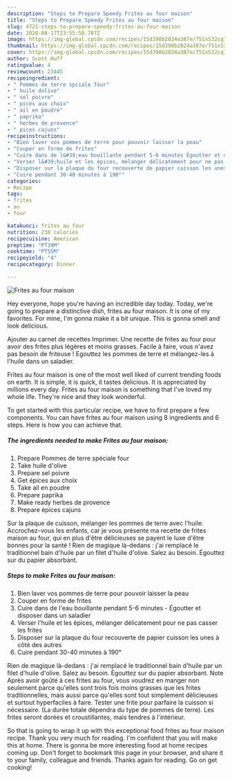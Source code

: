 ```yaml
---
description: "Steps to Prepare Speedy Frites au four maison"
title: "Steps to Prepare Speedy Frites au four maison"
slug: 4721-steps-to-prepare-speedy-frites-au-four-maison
date: 2020-08-17T23:55:50.707Z
image: https://img-global.cpcdn.com/recipes/15d398b2024a387e/751x532cq70/frites-au-four-maison-photo-principale-de-la-recette.jpg
thumbnail: https://img-global.cpcdn.com/recipes/15d398b2024a387e/751x532cq70/frites-au-four-maison-photo-principale-de-la-recette.jpg
cover: https://img-global.cpcdn.com/recipes/15d398b2024a387e/751x532cq70/frites-au-four-maison-photo-principale-de-la-recette.jpg
author: Scott Huff
ratingvalue: 4
reviewcount: 23445
recipeingredient:
- " Pommes de terre spciale four"
- " huile dolive"
- " sel poivre"
- " pices aux choix"
- " ail en poudre"
- " paprika"
- " herbes de provence"
- " pices cajuns"
recipeinstructions:
- "Bien laver vos pommes de terre pour pouvoir laisser la peau"
- "Couper en forme de frites"
- "Cuire dans de l&#39;eau bouillante pendant 5-6 minutes Égoutter et disposer dans un saladier"
- "Verser l&#39;huile et les épices, mélanger délicatement pour ne pas casser les frites"
- "Disposer sur la plaque du four recouverte de papier cuisson les unes à côté des autres"
- "Cuire pendant 30-40 minutes à 190°"
categories:
- Recipe
tags:
- frites
- au
- four

katakunci: frites au four 
nutrition: 238 calories
recipecuisine: American
preptime: "PT39M"
cooktime: "PT55M"
recipeyield: "4"
recipecategory: Dinner

---
```



![Frites au four maison](https://img-global.cpcdn.com/recipes/15d398b2024a387e/751x532cq70/frites-au-four-maison-photo-principale-de-la-recette.jpg)

Hey everyone, hope you're having an incredible day today. Today, we're going to prepare a distinctive dish, frites au four maison. It is one of my favorites. For mine, I'm gonna make it a bit unique. This is gonna smell and look delicious.

Ajouter au carnet de recettes Imprimer. Une recette de frites au four pour avoir des frites plus légères et moins grasses. Facile à faire, vous n&#39;avez pas besoin de friteuse ! Egouttez les pommes de terre et mélangez-les à l&#39;huile dans un saladier.

Frites au four maison is one of the most well liked of current trending foods on earth. It is simple, it is quick, it tastes delicious. It is appreciated by millions every day. Frites au four maison is something that I've loved my whole life. They're nice and they look wonderful.


To get started with this particular recipe, we have to first prepare a few components. You can have frites au four maison using 8 ingredients and 6 steps. Here is how you can achieve that.

<!--inarticleads1-->

##### The ingredients needed to make Frites au four maison:

1. Prepare  Pommes de terre spéciale four
1. Take  huile d&#39;olive
1. Prepare  sel poivre
1. Get  épices aux choix
1. Take  ail en poudre
1. Prepare  paprika
1. Make ready  herbes de provence
1. Prepare  épices cajuns


Sur la plaque de cuisson, mélanger les pommes de terre avec l&#39;huile. Accrochez-vous les enfants, car je vous présente ma recette de frites maison au four, qui en plus d&#39;être délicieuses se payent le luxe d&#39;être bonnes pour la santé ! Rien de magique là-dedans : j&#39;ai remplacé le traditionnel bain d&#39;huile par un filet d&#39;huile d&#39;olive. Salez au besoin. Égouttez sur du papier absorbant. 

<!--inarticleads2-->

##### Steps to make Frites au four maison:

1. Bien laver vos pommes de terre pour pouvoir laisser la peau
1. Couper en forme de frites
1. Cuire dans de l&#39;eau bouillante pendant 5-6 minutes - Égoutter et disposer dans un saladier
1. Verser l&#39;huile et les épices, mélanger délicatement pour ne pas casser les frites
1. Disposer sur la plaque du four recouverte de papier cuisson les unes à côté des autres
1. Cuire pendant 30-40 minutes à 190°


Rien de magique là-dedans : j&#39;ai remplacé le traditionnel bain d&#39;huile par un filet d&#39;huile d&#39;olive. Salez au besoin. Égouttez sur du papier absorbant. Note Après avoir goûté à ces frites au four, vous voudrez en manger non seulement parce qu&#39;elles sont trois fois moins grasses que les frites traditionnelles, mais aussi parce qu&#39;elles sont tout simplement délicieuses et surtout hyperfaciles à faire. Tester une frite pour parfaire la cuisson si nécessaire. (La durée totale dépendra du type de pommes de terre). Les frites seront dorées et croustillantes, mais tendres à l&#39;intérieur. 

So that is going to wrap it up with this exceptional food frites au four maison recipe. Thank you very much for reading. I'm confident that you will make this at home. There is gonna be more interesting food at home recipes coming up. Don't forget to bookmark this page in your browser, and share it to your family, colleague and friends. Thanks again for reading. Go on get cooking!
